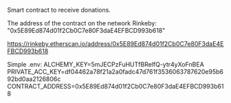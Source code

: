 Smart contract to receive donations.

The address of the contract on the network Rinkeby: "0x5E89Ed874d01f2Cb0C7e80F3daE4EFBCD993b618"

https://rinkeby.etherscan.io/address/0x5E89Ed874d01f2Cb0C7e80F3daE4EFBCD993b618

Simple .env:
ALCHEMY_KEY=5mJECPzFuHUTfBRelfQ-ytr4yXoFnBEA
PRIVATE_ACC_KEY=df04462a78f21a2a0fadc47d761f3536063787620e95b692bd0aa2126806c
CONTRACT_ADDRESS=0x5E89Ed874d01f2Cb0C7e80F3daE4EFBCD993b618

